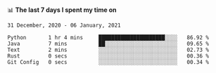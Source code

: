 <!--
### Hi there 👋

- 🤔 I was learning formal verification with Coq formally, but want to **build things** now.
- 😬 I am broadly interested in **computer systems** and **programming languages** (just a beginner 🥺).
- 🤩 (I hope I can) code for fun!

<img src="https://github-readme-stats.vercel.app/api?username=xxchan&show_icons=true&icon_color=0366d6&text_color=24292e&bg_color=ffffff&hide_title=true" />

---
-->


📊 **The last 7 days I spent my time on** 

<!--START_SECTION:waka-->
```text
31 December, 2020 - 06 January, 2021

Python       1 hr 4 mins     █████████████████████░░░░   86.92 % 
Java         7 mins          ██░░░░░░░░░░░░░░░░░░░░░░░   09.65 % 
Text         2 mins          ░░░░░░░░░░░░░░░░░░░░░░░░░   02.73 % 
Rust         0 secs          ░░░░░░░░░░░░░░░░░░░░░░░░░   00.36 % 
Git Config   0 secs          ░░░░░░░░░░░░░░░░░░░░░░░░░   00.34 %
```
<!--END_SECTION:waka-->

<!--
**xxchan/xxchan** is a ✨ _special_ ✨ repository because its `README.md` (this file) appears on your GitHub profile.

Here are some ideas to get you started:

- 🔭 I’m currently working on ...
- 🌱 I’m currently learning ...
- 👯 I’m looking to collaborate on ...
- 🤔 I’m looking for help with ...
- 💬 Ask me about ...
- 📫 How to reach me: ...
- 😄 Pronouns: ...
- ⚡ Fun fact: ...
-->
